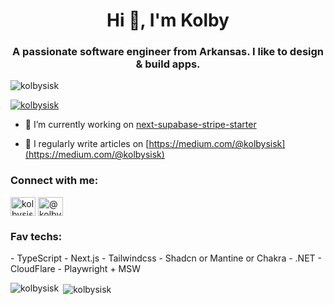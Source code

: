<h1 align="center">Hi 👋, I'm Kolby</h1>
<h3 align="center">A passionate software engineer from Arkansas. I like to design & build apps.</h3>

<p align="left"> <img src="https://komarev.com/ghpvc/?username=kolbysisk&label=Profile%20views&color=0e75b6&style=flat" alt="kolbysisk" /> </p>

<p align="left"> <a href="https://twitter.com/kolbysisk" target="blank"><img src="https://img.shields.io/twitter/follow/kolbysisk?logo=twitter&style=for-the-badge" alt="kolbysisk" /></a> </p>

- 🔭 I’m currently working on [next-supabase-stripe-starter](https://github.com/KolbySisk/next-supabase-stripe-starter)

- 📝 I regularly write articles on [https://medium.com/@kolbysisk](https://medium.com/@kolbysisk)

<h3 align="left">Connect with me:</h3>
<p align="left">
  <a href="https://twitter.com/kolbysisk" target="blank"><img align="center" src="https://raw.githubusercontent.com/rahuldkjain/github-profile-readme-generator/master/src/images/icons/Social/twitter.svg" alt="kolbysisk" height="30" width="40" /></a>
  <a href="https://medium.com/@kolbysisk" target="blank"><img align="center" src="https://raw.githubusercontent.com/rahuldkjain/github-profile-readme-generator/master/src/images/icons/Social/medium.svg" alt="@kolbysisk" height="30" width="40" /></a>
</p>

<h3 align="left">Fav techs:</h3>
- TypeScript
- Next.js
- Tailwindcss
- Shadcn or Mantine or Chakra
- .NET
- CloudFlare
- Playwright + MSW

<p><img align="left" src="https://github-readme-stats.vercel.app/api/top-langs?username=kolbysisk&show_icons=true&locale=en&layout=compact" alt="kolbysisk" /></p>

<p>&nbsp;<img align="center" src="https://github-readme-stats.vercel.app/api?username=kolbysisk&show_icons=true&locale=en" alt="kolbysisk" /></p>

